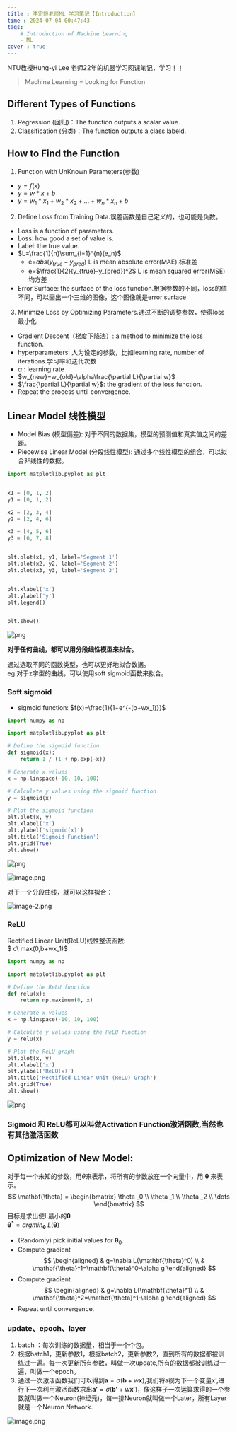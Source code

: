 ```yaml
---
title : 李宏毅老师ML 学习笔记【Introduction】
time : 2024-07-04 00:47:43
tags:
    # Introduction of Machine Learning
    - ML
cover : true
---
```

NTU教授Hung-yi Lee 老师22年的机器学习网课笔记，学习！！

<!-- more -->

> Machine Learning = Looking for Function

## Different Types of Functions
1. Regression (回归)：The function outputs a scalar value.
2. Classification (分类)：The function outputs a class labeld.

## How to Find the Function
1. Function with UnKnown Parameters(参数)
  - $y=f(x)$
  - $y=w*x+b$
  - $y=w_1*x_1+w_2*x_2+...+w_n*x_n+b$
2. Define Loss from Training Data.误差函数是自己定义的，也可能是负数。
  - Loss  is a function of parameters.
  - Loss: how good a set of value is.
  - Label: the true value.    
  - $L=\frac{1}{n}\sum_{i=1}^{n}(e_n)$
    - e=$abs(y_{true}-y_{pred})$   L is mean absolute error(MAE) 标准差
    - e=$\frac{1}{2}(y_{true}-y_{pred})^2$   L is mean squared error(MSE) 均方差
  - Error Surface: the surface of the loss function.根据参数的不同，loss的值不同，可以画出一个三维的图像，这个图像就是error surface
3. Minimize Loss by Optimizing Parameters.通过不断的调整参数，使得loss最小化
  - Gradient Descent（梯度下降法）: a method to minimize the loss function.
  - hyperparameters: 人为设定的参数，比如learning rate, number of iterations.学习率和迭代次数
  - $\alpha$  : learning rate
  - $w_{new}=w_{old}-\alpha\frac{\partial L}{\partial w}$
  - $\frac{\partial L}{\partial w}$: the gradient of the loss function.
  - Repeat the process until convergence.
## Linear Model 线性模型
- Model Bias (模型偏差): 对于不同的数据集，模型的预测值和真实值之间的差距。
- Piecewise Linear Model (分段线性模型): 通过多个线性模型的组合，可以拟合非线性的数据。


```python
import matplotlib.pyplot as plt


x1 = [0, 1, 2]
y1 = [0, 1, 2]

x2 = [2, 3, 4]
y2 = [2, 4, 6]  

x3 = [4, 5, 6]
y3 = [6, 7, 8]  


plt.plot(x1, y1, label='Segment 1')
plt.plot(x2, y2, label='Segment 2')
plt.plot(x3, y3, label='Segment 3')


plt.xlabel('x')
plt.ylabel('y')
plt.legend()


plt.show()
```


    
![png](01%E6%B7%B1%E5%BA%A6%E5%AD%A6%E4%B9%A0%E5%9F%BA%E6%9C%AC%E6%A6%82%E5%BF%B5%E7%AE%80%E4%BB%8B_files/01%E6%B7%B1%E5%BA%A6%E5%AD%A6%E4%B9%A0%E5%9F%BA%E6%9C%AC%E6%A6%82%E5%BF%B5%E7%AE%80%E4%BB%8B_1_0.png)
    


**对于任何曲线，都可以用分段线性模型来拟合。**


通过选取不同的函数类型，也可以更好地拟合数据。  
eg.对于z字型的曲线，可以使用soft sigmoid函数来拟合。

### Soft sigmoid
- sigmoid function: $f(x)=\frac{1}{1+e^{-(b+wx_1)}}$


```python
import numpy as np

import matplotlib.pyplot as plt

# Define the sigmoid function
def sigmoid(x):
    return 1 / (1 + np.exp(-x))

# Generate x values
x = np.linspace(-10, 10, 100)

# Calculate y values using the sigmoid function
y = sigmoid(x)

# Plot the sigmoid function
plt.plot(x, y)
plt.xlabel('x')
plt.ylabel('sigmoid(x)')
plt.title('Sigmoid Function')
plt.grid(True)
plt.show()
```


    
![png](01%E6%B7%B1%E5%BA%A6%E5%AD%A6%E4%B9%A0%E5%9F%BA%E6%9C%AC%E6%A6%82%E5%BF%B5%E7%AE%80%E4%BB%8B_files/01%E6%B7%B1%E5%BA%A6%E5%AD%A6%E4%B9%A0%E5%9F%BA%E6%9C%AC%E6%A6%82%E5%BF%B5%E7%AE%80%E4%BB%8B_3_0.png)
    


![image.png](01深度学习基本概念简介_files/image.png)

对于一个分段曲线，就可以这样拟合：

![image-2.png](01深度学习基本概念简介_files/image-2.png)

### ReLU
Rectified Linear Unit(ReLU)线性整流函数:  
$ c\ max(0,b+wx_1)$


```python
import numpy as np

import matplotlib.pyplot as plt

# Define the ReLU function
def relu(x):
    return np.maximum(0, x)

# Generate x values
x = np.linspace(-10, 10, 100)

# Calculate y values using the ReLU function
y = relu(x)

# Plot the ReLU graph
plt.plot(x, y)
plt.xlabel('x')
plt.ylabel('ReLU(x)')
plt.title('Rectified Linear Unit (ReLU) Graph')
plt.grid(True)
plt.show()
```


    
![png](01%E6%B7%B1%E5%BA%A6%E5%AD%A6%E4%B9%A0%E5%9F%BA%E6%9C%AC%E6%A6%82%E5%BF%B5%E7%AE%80%E4%BB%8B_files/01%E6%B7%B1%E5%BA%A6%E5%AD%A6%E4%B9%A0%E5%9F%BA%E6%9C%AC%E6%A6%82%E5%BF%B5%E7%AE%80%E4%BB%8B_6_0.png)
    


### Sigmoid 和 ReLU都可以叫做Activation Function激活函数,当然也有其他激活函数
## Optimization of New Model:
对于每一个未知的参数，用$\theta$来表示，将所有的参数放在一个向量中，用 $\mathbf{\theta}$ 来表示。  
$$
\mathbf{\theta} = \begin{bmatrix}
\theta _0 \\
\theta _1 \\
\theta _2 \\
\dots
\end{bmatrix}
$$ 
目标是求出使L最小的$\mathbf{\theta}$  
$\mathbf{\theta}^* = argmin _\mathbf{\theta}\ L(\mathbf{\theta})$
- (Randomly) pick initial values for $\mathbf{\theta} _0$.
- Compute gradient 
  $$
  \begin{aligned}
    & g=\nabla L(\mathbf{\theta}^0) \\
    & \mathbf{\theta}^1=\mathbf{\theta}^0-\alpha g
    \end{aligned}
  $$
- Compute gradient
  $$
  \begin{aligned}
      & g=\nabla L(\mathbf{\theta}^1) \\
      & \mathbf{\theta}^2=\mathbf{\theta}^1-\alpha g
      \end{aligned}
  $$
- Repeat until convergence.

### update、epoch、layer 
1. batch ：每次训练的数据量，相当于一个个包。
2. 根据batch1，更新参数1，根据batch2，更新参数2，直到所有的数据都被训练过一遍。每一次更新所有参数，叫做一次update,所有的数据都被训练过一遍，叫做一个epoch。
3. 通过一次激活函数我们可以得到$\mathbf{a}=\sigma(\mathbf{b}+w\mathbf{x})$,我们将a视为下一个变量x',进行下一次利用激活函数求出$\mathbf{a'}=\sigma(\mathbf{b'}+w\mathbf{x'})$，像这样子一次运算求得的一个参数就叫做一个Neuron(神经元)，每一排Neuron就叫做一个Later，所有Layer就是一个Neuron Network.

![image.png](01深度学习基本概念简介_files/image.png)
  
